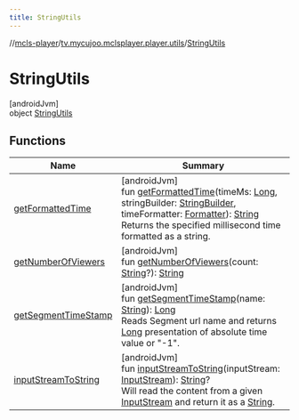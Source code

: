 ```yaml
---
title: StringUtils
---
```

//[mcls-player](../../../index.html)/[tv.mycujoo.mclsplayer.player.utils](../index.html)/[StringUtils](index.html)



# StringUtils



[androidJvm]\
object [StringUtils](index.html)



## Functions


| Name | Summary |
|---|---|
| [getFormattedTime](get-formatted-time.html) | [androidJvm]<br>fun [getFormattedTime](get-formatted-time.html)(timeMs: [Long](https://kotlinlang.org/api/latest/jvm/stdlib/kotlin/-long/index.html), stringBuilder: [StringBuilder](https://kotlinlang.org/api/latest/jvm/stdlib/kotlin.text/-string-builder/index.html), timeFormatter: [Formatter](https://docs.oracle.com/javase/8/docs/api/java/util/Formatter.html)): [String](https://kotlinlang.org/api/latest/jvm/stdlib/kotlin/-string/index.html)<br>Returns the specified millisecond time formatted as a string. |
| [getNumberOfViewers](get-number-of-viewers.html) | [androidJvm]<br>fun [getNumberOfViewers](get-number-of-viewers.html)(count: [String](https://kotlinlang.org/api/latest/jvm/stdlib/kotlin/-string/index.html)?): [String](https://kotlinlang.org/api/latest/jvm/stdlib/kotlin/-string/index.html) |
| [getSegmentTimeStamp](get-segment-time-stamp.html) | [androidJvm]<br>fun [getSegmentTimeStamp](get-segment-time-stamp.html)(name: [String](https://kotlinlang.org/api/latest/jvm/stdlib/kotlin/-string/index.html)): [Long](https://kotlinlang.org/api/latest/jvm/stdlib/kotlin/-long/index.html)<br>Reads Segment url name and returns [Long](https://kotlinlang.org/api/latest/jvm/stdlib/kotlin/-long/index.html) presentation of absolute time value or &quot;-1&quot;. |
| [inputStreamToString](input-stream-to-string.html) | [androidJvm]<br>fun [inputStreamToString](input-stream-to-string.html)(inputStream: [InputStream](https://docs.oracle.com/javase/8/docs/api/java/io/InputStream.html)): [String](https://kotlinlang.org/api/latest/jvm/stdlib/kotlin/-string/index.html)?<br>Will read the content from a given [InputStream](https://docs.oracle.com/javase/8/docs/api/java/io/InputStream.html) and return it as a [String](https://kotlinlang.org/api/latest/jvm/stdlib/kotlin/-string/index.html). |

